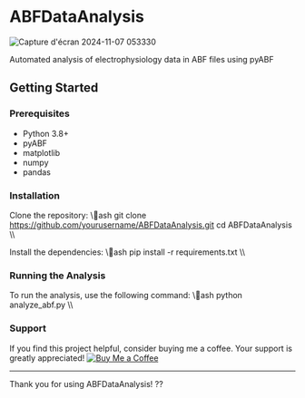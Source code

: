 # ABFDataAnalysis
![Capture d'écran 2024-11-07 053330](https://github.com/user-attachments/assets/e9260817-d1b2-4dc9-8006-c0ceb2e7fd36)

Automated analysis of electrophysiology data in ABF files using pyABF

## Getting Started

### Prerequisites

- Python 3.8+
- pyABF
- matplotlib
- numpy
- pandas

### Installation

Clone the repository:
\\\ash
git clone https://github.com/yourusername/ABFDataAnalysis.git
cd ABFDataAnalysis
\\\

Install the dependencies:
\\\ash
pip install -r requirements.txt
\\\

### Running the Analysis

To run the analysis, use the following command:
\\\ash
python analyze_abf.py
\\\

### Support

If you find this project helpful, consider buying me a coffee. Your support is greatly appreciated!
[![Buy Me a Coffee](https://img.shields.io/badge/Donate-Buy%20Me%20a%20Coffee-yellow)](https://paypal.me/barki0)

---

Thank you for using ABFDataAnalysis! ??
